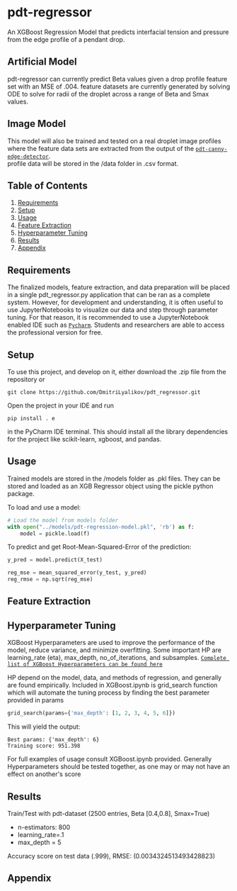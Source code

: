 # pdt-regressor
An XGBoost Regression Model that predicts interfacial tension and pressure from the edge profile of a pendant drop.

## Artificial Model
pdt-regressor can currently predict Beta values given a drop profile feature set with an MSE of .004. feature datasets are currently generated by solving ODE to solve for radii
of the droplet across a range of Beta and Smax values. 

## Image Model
This model will also be trained and tested on a real droplet image profiles where the feature data sets are extracted from the output of the [`pdt-canny-edge-detector`][1].  
profile data will be stored in the /data folder in .csv format. 

## Table of Contents
1. [Requirements](#requirements)
2. [Setup](#setup)
3. [Usage](#usage)
4. [Feature Extraction](#Feature-Extraction)
5. [Hyperparameter Tuning](#Hyperparameter-Tuning)
6. [Results](#Results)
7. [Appendix](#appendix)

## Requirements
The finalized models, feature extraction, and data preparation will be placed in a single pdt_regressor.py application that can be ran as a complete system.
However, for development and understanding, it is often useful to use JupyterNotebooks to visualize our data and step through parameter tuning. For that reason,
it is recommended to use a JupyterNotebook enabled IDE such as [`Pycharm`][3]. Students and researchers are able to access the professional version for free.
## Setup
To use this project, and develop on it, either download the .zip file from the repository or
```
git clone https://github.com/DmitriLyalikov/pdt_regressor.git
```
Open the project in your IDE and run 
```pycon
pip install . e
```
in the PyCharm IDE terminal. This should install all the library dependencies for the project like scikit-learn, xgboost, and pandas.
## Usage
Trained models are stored in the /models folder as .pkl files. They can be stored and loaded
as an XGB Regressor object using the pickle python package.

To load and use a model:  
```python
# Load the model from models folder
with open("../models/pdt-regression-model.pkl", 'rb') as f:
    model = pickle.load(f)
```
To predict and get Root-Mean-Squared-Error of the prediction:
```python
y_pred = model.predict(X_test)

reg_mse = mean_squared_error(y_test, y_pred)
reg_rmse = np.sqrt(reg_mse)
```
## Feature Extraction
## Hyperparameter Tuning
XGBoost Hyperparameters are used to improve the performance of the model, reduce variance, and minimize overfitting.
Some important HP are learning_rate (eta), max_depth, no_of_iterations, and subsamples. [`Complete list of XGBoost Hyperparameters can be found here`][2]

HP depend on the model, data, and methods of regression, and generally are found empirically. Included in XGBoost.ipynb is grid_search function which will automate the tuning process by finding the best parameter provided in params
```python
grid_search(params={'max_depth': [1, 2, 3, 4, 5, 6]})
```
This will yield the output: 
```pycon
Best params: {'max_depth': 6}
Training score: 951.398
```
For full examples of usage consult XGBoost.ipynb provided. Generally Hyperparameters should be tested together, as one may or may not have an effect on another's score
## Results
Train/Test with pdt-dataset (2500 entries, Beta [0.4,0.8], Smax=True)
* n-estimators: 800
* learning_rate=.1
* max_depth = 5


Accuracy score on test data (.999), RMSE: (0.0034324513493428823)
## Appendix
[1]: https://github.com/DmitriLyalikov/pdt-canny-edge-detector
[2]: https://xgboost.readthedocs.io/en/stable/parameter.html#parameters-for-tree-booster
[3]: https://www.jetbrains.com/pycharm/